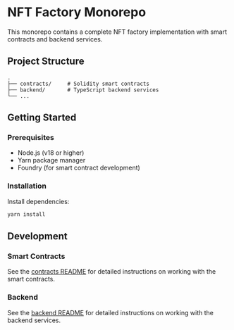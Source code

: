 # NFT Factory Monorepo

This monorepo contains a complete NFT factory implementation with smart contracts and backend services.

## Project Structure

```
.
├── contracts/     # Solidity smart contracts
├── backend/       # TypeScript backend services
└── ...
```

## Getting Started

### Prerequisites

- Node.js (v18 or higher)
- Yarn package manager
- Foundry (for smart contract development)

### Installation

Install dependencies:

```bash
yarn install
```

## Development

### Smart Contracts

See the [contracts README](./contracts/README.md) for detailed instructions on working with the smart contracts.

### Backend

See the [backend README](./backend/README.md) for detailed instructions on working with the backend services.
